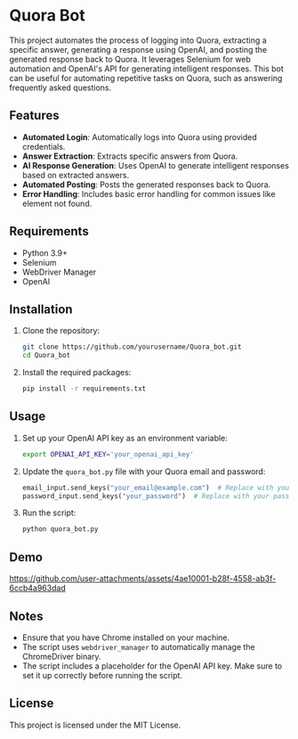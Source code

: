 # Quora Bot

This project automates the process of logging into Quora, extracting a specific answer, generating a response using OpenAI, and posting the generated response back to Quora. It leverages Selenium for web automation and OpenAI's API for generating intelligent responses. This bot can be useful for automating repetitive tasks on Quora, such as answering frequently asked questions.

## Features

- **Automated Login**: Automatically logs into Quora using provided credentials.
- **Answer Extraction**: Extracts specific answers from Quora.
- **AI Response Generation**: Uses OpenAI to generate intelligent responses based on extracted answers.
- **Automated Posting**: Posts the generated responses back to Quora.
- **Error Handling**: Includes basic error handling for common issues like element not found.

## Requirements

- Python 3.9+
- Selenium
- WebDriver Manager
- OpenAI

## Installation

1. Clone the repository:
    ```sh
    git clone https://github.com/yourusername/Quora_bot.git
    cd Quora_bot
    ```

2. Install the required packages:
    ```sh
    pip install -r requirements.txt
    ```

## Usage

1. Set up your OpenAI API key as an environment variable:
    ```sh
    export OPENAI_API_KEY='your_openai_api_key'
    ```

2. Update the `quora_bot.py` file with your Quora email and password:
    ```python
    email_input.send_keys("your_email@example.com")  # Replace with your email
    password_input.send_keys("your_password")  # Replace with your password
    ```

3. Run the script:
    ```sh
    python quora_bot.py
    ```

## Demo

https://github.com/user-attachments/assets/4ae10001-b28f-4558-ab3f-6ccb4a963dad



## Notes

- Ensure that you have Chrome installed on your machine.
- The script uses `webdriver_manager` to automatically manage the ChromeDriver binary.
- The script includes a placeholder for the OpenAI API key. Make sure to set it up correctly before running the script.

## License

This project is licensed under the MIT License.
